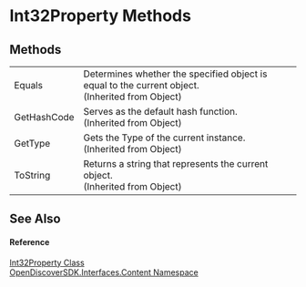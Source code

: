 # Int32Property Methods




## Methods
<table>
<tr>
<td>Equals</td>
<td>Determines whether the specified object is equal to the current object.<br />(Inherited from Object)</td></tr>
<tr>
<td>GetHashCode</td>
<td>Serves as the default hash function.<br />(Inherited from Object)</td></tr>
<tr>
<td>GetType</td>
<td>Gets the Type of the current instance.<br />(Inherited from Object)</td></tr>
<tr>
<td>ToString</td>
<td>Returns a string that represents the current object.<br />(Inherited from Object)</td></tr>
</table>

## See Also


#### Reference
<a href="1b7159d8-d8b4-e597-c0a6-58a31d9bd33d">Int32Property Class</a>  
<a href="79f11d04-c275-b915-db5b-ab2227989555">OpenDiscoverSDK.Interfaces.Content Namespace</a>  
